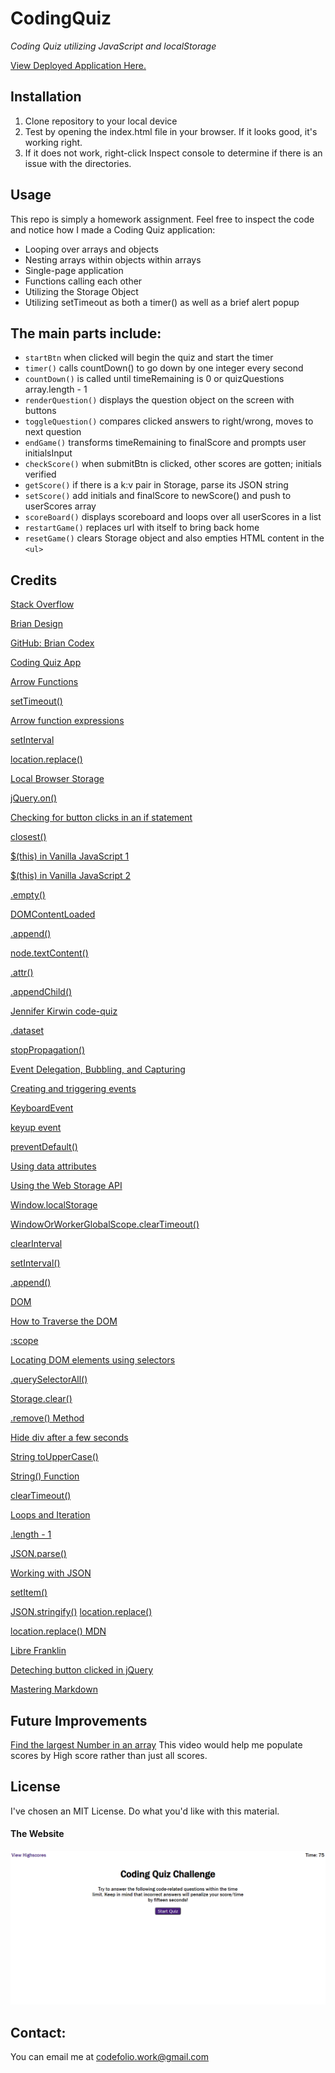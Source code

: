 # CodingQuiz
*Coding Quiz utilizing JavaScript and localStorage*

[View Deployed Application Here.](https://pythonidaer.github.io/CodingQuiz/)

## Installation
1. Clone repository to your local device
2. Test by opening the index.html file in your browser. If it looks good, it's working right.
3. If it does not work, right-click Inspect console to determine if there is an issue with the directories.

## Usage
This repo is simply a homework assignment. Feel free to inspect the code and notice how I made a Coding Quiz application:
- Looping over arrays and objects
- Nesting arrays within objects within arrays
- Single-page application
- Functions calling each other
- Utilizing the Storage Object
- Utilizing setTimeout as both a timer() as well as a brief alert popup

## The main parts include:
- `startBtn` when clicked will begin the quiz and start the timer
- `timer()` calls countDown() to go down by one integer every second
- `countDown()` is called until timeRemaining is 0 or quizQuestions array.length - 1
- `renderQuestion()` displays the question object on the screen with buttons
- `toggleQuestion()` compares clicked answers to right/wrong, moves to next question
- `endGame()` transforms timeRemaining to finalScore and prompts user initialsInput
- `checkScore()` when submitBtn is clicked, other scores are gotten; initials verified
- `getScore()` if there is a k:v pair in Storage, parse its JSON string
- `setScore()` add initials and finalScore to newScore() and push to userScores array
- `scoreBoard()` displays scoreboard and loops over all userScores in a list  
- `restartGame()` replaces url with itself to bring back home
- `resetGame()` clears Storage object and also empties HTML content in the `<ul>`
  
## Credits
[Stack Overflow](https://stackoverflow.com/questions/16562577/how-can-i-make-a-button-redirect-my-page-to-another-page) 

[Brian Design](https://www.youtube.com/watch?v=f4fB9Xg2JEY) 

[GitHub: Brian Codex](https://github.com/briancodex/quiz-app-js)

[Coding Quiz App](https://github.com/jenniferkirwin/code-quiz)

[Arrow Functions](https://medium.com/@ExplosionPills/arrow-functions-as-simple-as-i-can-make-them-79d975a7883a)

[setTimeout()](https://www.bitdegree.org/learn/javascript-settimeout)

[Arrow function expressions](https://developer.mozilla.org/en-US/docs/Web/JavaScript/Reference/Functions/Arrow_functions)

[setInterval](https://www.w3schools.com/jsref/met_win_setinterval.asp)

[location.replace()](https://www.w3schools.com/jsref/met_loc_replace.asp)

[Local Browser Storage](https://ui.vision/howto/view-local-storage)

[jQuery.on()](https://api.jquery.com/on/)

[Checking for button clicks in an if statement](https://www.codegrepper.com/code-examples/html/how+to+check+if+a+button+is+clicked+javascript)

[closest()](https://developer.mozilla.org/en-US/docs/Web/API/Element/closest)

[$(this) in Vanilla JavaScript 1](https://stackoverflow.com/questions/42799725/what-is-the-vanilla-javascript-equivalent-to-this-parent-submit)

[$(this) in Vanilla JavaScript 2](https://stackoverflow.com/questions/12481439/jquery-this-keyword)

[.empty()](https://api.jquery.com/empty/)

[DOMContentLoaded](https://stackoverflow.com/questions/807878/how-to-make-javascript-execute-after-page-load)

[.append()](https://developer.mozilla.org/en-US/docs/Web/API/ParentNode/append)

[node.textContent()](https://www.w3schools.com/jsref/prop_node_textcontent.asp)

[.attr()](https://api.jquery.com/attr/)

[.appendChild()](https://developer.mozilla.org/en-US/docs/Web/API/Node/appendChild)

[Jennifer Kirwin code-quiz](https://github.com/jenniferkirwin/code-quiz)

[.dataset](https://developer.mozilla.org/en-US/docs/Web/API/HTMLOrForeignElement/dataset)

[stopPropagation()](https://developer.mozilla.org/en-US/docs/Web/API/Event/stopPropagation)

[Event Delegation, Bubbling, and Capturing](https://gomakethings.com/whats-the-difference-between-javascript-event-delegation-bubbling-and-capturing/)

[Creating and triggering events](https://developer.mozilla.org/en-US/docs/Web/Guide/Events/Creating_and_triggering_events)

[KeyboardEvent](https://developer.mozilla.org/en-US/docs/Web/API/KeyboardEvent)

[keyup event](https://developer.mozilla.org/en-US/docs/Web/API/Document/keyup_event)

[preventDefault()](https://developer.mozilla.org/en-US/docs/Web/API/Event/preventDefault)

[Using data attributes](https://developer.mozilla.org/en-US/docs/Learn/HTML/Howto/Use_data_attributes)

[Using the Web Storage API](https://developer.mozilla.org/en-US/docs/Web/API/Web_Storage_API/Using_the_Web_Storage_API)

[Window.localStorage](https://developer.mozilla.org/en-US/docs/Web/API/Window/localStorage)

[WindowOrWorkerGlobalScope.clearTimeout()](https://developer.mozilla.org/en-US/docs/Web/API/WindowOrWorkerGlobalScope/clearTimeout)

[clearInterval](https://developer.mozilla.org/en-US/docs/Web/API/WindowOrWorkerGlobalScope/clearInterval)

[setInterval()](https://developer.mozilla.org/en-US/docs/Web/API/WindowOrWorkerGlobalScope/setInterval)

[.append()](https://developer.mozilla.org/en-US/docs/Web/API/ParentNode/append)

[DOM](https://developer.mozilla.org/en-US/docs/Web/API/Document_Object_Model)

[How to Traverse the DOM](https://www.digitalocean.com/community/tutorials/how-to-traverse-the-dom)

[:scope](https://developer.mozilla.org/en-US/docs/Web/CSS/:scope)

[Locating DOM elements using selectors](https://developer.mozilla.org/en-US/docs/Web/API/Document_object_model/Locating_DOM_elements_using_selectors)

[.querySelectorAll()](https://developer.mozilla.org/en-US/docs/Web/API/Element/querySelectorAll)

[Storage.clear()](https://developer.mozilla.org/en-US/docs/Web/API/Storage/clear)

[.remove() Method](https://www.w3schools.com/jsref/met_element_remove.asp)

[Hide div after a few seconds](https://stackoverflow.com/questions/820951/hide-div-after-a-few-seconds)

[String toUpperCase()](https://www.w3schools.com/jsref/jsref_touppercase.asp#:~:text=The%20toUpperCase()%20method%20converts,a%20string%20to%20lowercase%20letters.)

[String() Function](https://www.w3schools.com/jsref/jsref_string.asp#:~:text=The%20String()%20function%20converts,()%20of%20the%20individual%20objects.)

[clearTimeout()](https://www.educba.com/javascript-cleartimeout/)

[Loops and Iteration](https://developer.mozilla.org/en-US/docs/Web/JavaScript/Guide/Loops_and_iteration)

[.length - 1](https://stackoverflow.com/questions/19485971/when-to-use-type-length-1-and-type-length-in-java/19486050)

[JSON.parse()](https://developer.mozilla.org/en-US/docs/Web/JavaScript/Reference/Global_Objects/JSON/parse)

[Working with JSON](https://developer.mozilla.org/en-US/docs/Learn/JavaScript/Objects/JSON)

[setItem()](https://developer.mozilla.org/en-US/docs/Web/API/Storage/setItem#:~:text=The%20setItem()%20method%20of,value%20if%20it%20already%20exists.)

[JSON.stringify()](https://developer.mozilla.org/en-US/docs/Web/JavaScript/Reference/Global_Objects/JSON/stringify#:~:text=The%20JSON.,a%20replacer%20array%20is%20specified.)
[location.replace()](https://stackoverflow.com/questions/8293983/how-to-use-window-location-replace-javascript)

[location.replace() MDN](https://developer.mozilla.org/en-US/docs/Web/API/Location/replace)

[Libre Franklin](https://fonts.google.com/specimen/Libre+Franklin?query=franklin&sidebar.open=true&selection.family=Libre+Franklin)

[Deteching button clicked in jQuery](https://stackoverflow.com/questions/7919328/how-to-detect-which-button-is-clicked-using-jquery)

[Mastering Markdown](https://guides.github.com/features/mastering-markdown/)

## Future Improvements
[Find the largest Number in an array](https://www.youtube.com/watch?v=fOFSmCjvcFY)
This video would help me populate scores by High score rather than just all scores.
  
## License
I've chosen an MIT License. Do what you'd like with this material.

#### The Website
![Coding Quiz](assets/images/homepage.png)

## Contact:
You can email me at codefolio.work@gmail.com
